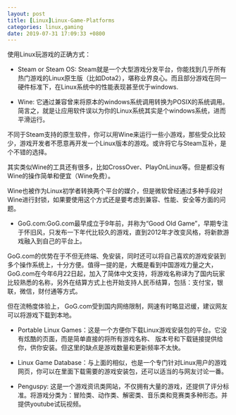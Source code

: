 ```yaml
---
layout: post
title: [Linux]Linux-Game-Platforms
categories: linux,gaming
date: 2019-07-31 17:09:33 +0800
---
```

使用Linux玩游戏的正确方式：
- Steam or Steam OS: Steam就是一个大型游戏分发平台，你能找到几乎所有热门游戏的Linux原生版（比如Dota2），堪称业界良心。而且部分游戏在同一硬件标准下，在Linux系统中的性能表现甚至优于windows.

- Wine: 它通过兼容曾来将原本的windows系统调用转换为POSIX的系统调用。简言之，就是让应用软件误以为你的Linux系统其实是个windows系统，进而平滑运行。　　

不同于Steam支持的原生软件，你可以用Wine来运行一些小游戏，那些受众比较少，游戏开发者不愿意再开发一个Linux版本的游戏。或许将它与Steam互补，是个不错的选择。

其实类似Wine的工具还有很多，比如CrossOver、PlayOnLinux等。但是都没有Wine的操作简单和便宜（Wine免费）。

Wine也被作为Linux初学者转换两个平台的媒介，但是微软曾经通过多种手段对Wine进行封锁，如果要使用这个方式还是要考虑到兼容、性能、安全等方面的问题。

- GoG.com:GoG.com最早成立于9年前，并称为“Good Old Game”，早期专注于怀旧风，只发布一下年代比较久的游戏，直到2012年才改变风格，将新款游戏融入到自己的平台上。

GoG.com的优势在于不但无终端、免安装，同时还可以将自己喜欢的游戏安装到多个操作系统上，十分方便。值得一提的是，大概是看到中国游戏力量之大，GoG.com在今年6月22日起，加入了简体中文支持，将游戏名称译为了国内玩家比较熟悉的名称，另外在结算方式上也开始支持人民币结算，包括：支付宝，银联，微信，财付通等方式。

但在流畅度体验上， GoG.com受到国内网络限制，网速有时略显迟缓，建议网友可以将游戏下载到本地。

- Portable Linux Games：这是一个方便你下载Linux游戏安装包的平台。它没有炫酷的页面，而是简单直接的将所有游戏名称、 版本号和下载链接提供给你，供你安装。但这里的缺点是游戏数量和更新频率不太快。

- Linux Game Database：与上面的相似，也是一个专门针对Linux用户的游戏网页，你可以在里面下载需要的游戏安装包，还可以适当的与网友讨论一番。

- Penguspy: 这是一个游戏资讯类网站，不仅拥有大量的游戏，还提供了评分标准。将游戏分类为：冒险类、动作类、解密类、音乐类和竞赛类多种形态。并提供youtube试玩视频。